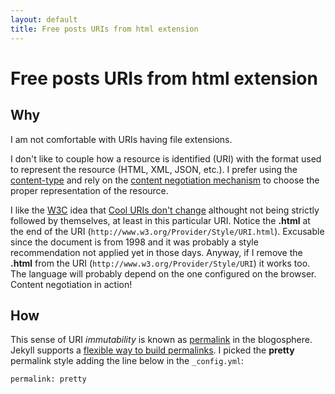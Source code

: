 ```yaml
---
layout: default
title: Free posts URIs from html extension
---
```

# Free posts URIs from html extension

## Why

I am not comfortable with URIs having file extensions.

I don't like to couple how a resource is identified (URI) with the format used to represent the resource (HTML, XML, JSON, etc.). I prefer using the [content-type](http://www.w3.org/Protocols/rfc1341/4_Content-Type) and rely on the [content negotiation mechanism](http://en.wikipedia.org/wiki/Content_negotiation) to choose the proper representation of the resource.

I like the [W3C](http://www.w3.org/Consortium/) idea that [Cool URIs don't change](http://www.w3.org/Provider/Style/URI.html) althought not being strictly followed by themselves, at least in this particular URI. Notice the **.html** at the end of the URI (`http://www.w3.org/Provider/Style/URI.html`). Excusable since the document is from 1998 and it was probably a style recommendation not applied yet in those days. Anyway, if I remove the **.html** from the URI (`http://www.w3.org/Provider/Style/URI`) it works too. The language will probably depend on the one configured on the browser. Content negotiation in action!

## How

This sense of URI *immutability* is known as [permalink](http://en.wikipedia.org/wiki/Permalink) in the blogosphere. Jekyll supports a [flexible way to build permalinks](http://jekyllrb.com/docs/permalinks/). I picked the **pretty** permalink style adding the line below in the `_config.yml`:

    permalink: pretty

